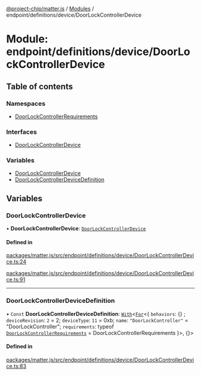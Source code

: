 [@project-chip/matter.js](../README.md) / [Modules](../modules.md) / endpoint/definitions/device/DoorLockControllerDevice

# Module: endpoint/definitions/device/DoorLockControllerDevice

## Table of contents

### Namespaces

- [DoorLockControllerRequirements](endpoint_definitions_device_DoorLockControllerDevice.DoorLockControllerRequirements.md)

### Interfaces

- [DoorLockControllerDevice](../interfaces/endpoint_definitions_device_DoorLockControllerDevice.DoorLockControllerDevice.md)

### Variables

- [DoorLockControllerDevice](endpoint_definitions_device_DoorLockControllerDevice.md#doorlockcontrollerdevice)
- [DoorLockControllerDeviceDefinition](endpoint_definitions_device_DoorLockControllerDevice.md#doorlockcontrollerdevicedefinition)

## Variables

### DoorLockControllerDevice

• **DoorLockControllerDevice**: [`DoorLockControllerDevice`](../interfaces/endpoint_definitions_device_DoorLockControllerDevice.DoorLockControllerDevice.md)

#### Defined in

[packages/matter.js/src/endpoint/definitions/device/DoorLockControllerDevice.ts:24](https://github.com/project-chip/matter.js/blob/0c058ae17fdba4c0b89b8b13c309011d51782299/packages/matter.js/src/endpoint/definitions/device/DoorLockControllerDevice.ts#L24)

[packages/matter.js/src/endpoint/definitions/device/DoorLockControllerDevice.ts:91](https://github.com/project-chip/matter.js/blob/0c058ae17fdba4c0b89b8b13c309011d51782299/packages/matter.js/src/endpoint/definitions/device/DoorLockControllerDevice.ts#L91)

___

### DoorLockControllerDeviceDefinition

• `Const` **DoorLockControllerDeviceDefinition**: [`With`](node_export._internal_.md#with)\<[`For`](behavior_cluster_export._internal_.EndpointType.md#for)\<\{ `behaviors`: {} ; `deviceRevision`: ``2`` = 2; `deviceType`: ``11`` = 0xb; `name`: ``"DoorLockController"`` = "DoorLockController"; `requirements`: typeof [`DoorLockControllerRequirements`](endpoint_definitions_device_DoorLockControllerDevice.DoorLockControllerRequirements.md) = DoorLockControllerRequirements }\>, {}\>

#### Defined in

[packages/matter.js/src/endpoint/definitions/device/DoorLockControllerDevice.ts:83](https://github.com/project-chip/matter.js/blob/0c058ae17fdba4c0b89b8b13c309011d51782299/packages/matter.js/src/endpoint/definitions/device/DoorLockControllerDevice.ts#L83)

